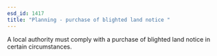 ```yaml
---
esd_id: 1417
title: "Planning - purchase of blighted land notice "
---
```


A local authority must comply with a purchase of blighted land notice in certain circumstances.

